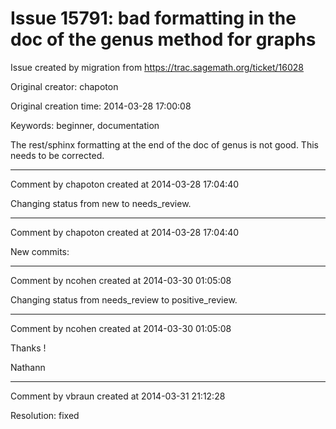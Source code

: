 # Issue 15791: bad formatting in the doc of the genus method for graphs

Issue created by migration from https://trac.sagemath.org/ticket/16028

Original creator: chapoton

Original creation time: 2014-03-28 17:00:08

Keywords: beginner, documentation

The rest/sphinx formatting at the end of the doc of genus is not good. This needs to be corrected.


---

Comment by chapoton created at 2014-03-28 17:04:40

Changing status from new to needs_review.


---

Comment by chapoton created at 2014-03-28 17:04:40

New commits:


---

Comment by ncohen created at 2014-03-30 01:05:08

Changing status from needs_review to positive_review.


---

Comment by ncohen created at 2014-03-30 01:05:08

Thanks !

Nathann


---

Comment by vbraun created at 2014-03-31 21:12:28

Resolution: fixed
